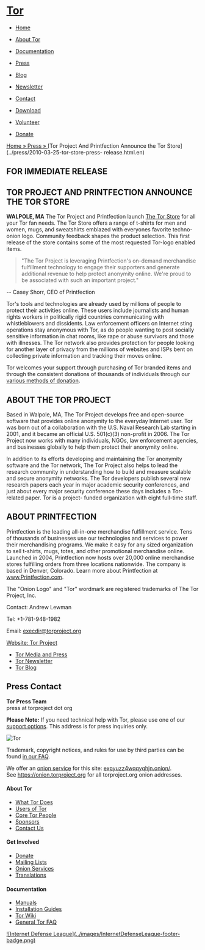 # [Tor](../index.html.en)

  * [Home](../index.html.en)
  * [About Tor](../about/overview.html.en)
  * [Documentation](../docs/documentation.html.en)
  * [Press](../press/press.html.en)
  * [Blog](https://blog.torproject.org/blog/)
  * [Newsletter](https://newsletter.torproject.org)
  * [Contact](../about/contact.html.en)

  * [Download](../download/download-easy.html.en)
  * [Volunteer](../getinvolved/volunteer.html.en)
  * [Donate](../donate/donate-button.html.en)

[Home » ](../index.html.en) [Press » ](../press/press.html.en) [Tor Project
And Printfection Announce the Tor Store](../press/2010-03-25-tor-store-press-
release.html.en)

## FOR IMMEDIATE RELEASE

## **TOR PROJECT AND PRINTFECTION ANNOUNCE THE TOR STORE**

**WALPOLE, MA** The Tor Project and Printfection launch [The Tor
Store](http://printfection.com/torprojectstore) for all your Tor fan needs.
The Tor Store offers a range of t-shirts for men and women, mugs, and
sweatshirts emblazed with everyones favorite techno-onion logo. Community
feedback shapes the product selection. This first release of the store
contains some of the most requested Tor-logo enabled items.

> "The Tor Project is leveraging Printfection's on-demand merchandise
fulfillment technology to engage their supporters and generate additional
revenue to help protect anonymity online. We're proud to be associated with
such an important project."

\-- Casey Shorr, CEO of Printfection

Tor's tools and technologies are already used by millions of people to protect
their activities online. These users include journalists and human rights
workers in politically rigid countries communicating with whistleblowers and
dissidents. Law enforcement officers on Internet sting operations stay
anonymous with Tor, as do people wanting to post socially sensitive
information in chat rooms, like rape or abuse survivors and those with
illnesses. The Tor network also provides protection for people looking for
another layer of privacy from the millions of websites and ISPs bent on
collecting private information and tracking their moves online.

Tor welcomes your support through purchasing of Tor branded items and through
the consistent donations of thousands of individuals through our [various
methods of donation](../donate/donate.html.en).

## ABOUT THE TOR PROJECT

Based in Walpole, MA, The Tor Project develops free and open-source software
that provides online anonymity to the everyday Internet user. Tor was born out
of a collaboration with the U.S. Naval Research Lab starting in 2001, and it
became an official U.S. 501(c)(3) non-profit in 2006. The Tor Project now
works with many individuals, NGOs, law enforcement agencies, and businesses
globally to help them protect their anonymity online.

In addition to its efforts developing and maintaining the Tor anonymity
software and the Tor network, The Tor Project also helps to lead the research
community in understanding how to build and measure scalable and secure
anonymity networks. The Tor developers publish several new research papers
each year in major academic security conferences, and just about every major
security conference these days includes a Tor-related paper. Tor is a project-
funded organization with eight full-time staff.

## ABOUT PRINTFECTION

Printfection is the leading all-in-one merchandise fulfillment service. Tens
of thousands of businesses use our technologies and services to power their
merchandising programs. We make it easy for any sized organization to sell
t-shirts, mugs, totes, and other promotional merchandise online. Launched in
2004, Printfection now hosts over 20,000 online merchandise stores fulfilling
orders from three locations nationwide. The company is based in Denver,
Colorado. Learn more about Printfection at www.Printfection.com.

The "Onion Logo" and "Tor" wordmark are registered trademarks of The Tor
Project, Inc.

Contact: Andrew Lewman

Tel: +1-781-948-1982

Email: execdir@torproject.org

[Website: Tor Project](https://www.torproject.org/)

  * [Tor Media and Press](../press/press.html.en)
  * [Tor Newsletter](https://newsletter.torproject.org/)
  * [Tor Blog](https://blog.torproject.org/)

## Press Contact

**Tor Press Team**  
press at torproject dot org  

  

**Please Note:** If you need technical help with Tor, please use one of our
[support options](../about/contact.html.en#support). This address is for press
inquiries only.

![Tor](../images/onion.jpg)

Trademark, copyright notices, and rules for use by third parties can be found
[in our FAQ](../docs/trademark-faq.html.en).

We offer an [onion service](https://www.torproject.org/docs/hidden-services)
for this site: [expyuzz4wqqyqhjn.onion/](http://expyuzz4wqqyqhjn.onion/).  
See <https://onion.torproject.org> for all torproject.org onion addresses.

#### About Tor

  * [What Tor Does](../about/overview.html.en)
  * [Users of Tor](../about/torusers.html.en)
  * [Core Tor People](../about/corepeople.html.en)
  * [Sponsors](../about/sponsors.html.en)
  * [Contact Us](../about/contact.html.en)

#### Get Involved

  * [Donate](../donate/donate-foot.html.en)
  * [Mailing Lists](../docs/documentation.html.en#MailingLists)
  * [Onion Services](../docs/onion-services.html.en)
  * [Translations](../getinvolved/translation.html.en)

#### Documentation

  * [Manuals](../docs/tor-manual.html.en)
  * [Installation Guides](../docs/documentation.html.en)
  * [Tor Wiki](https://trac.torproject.org/projects/tor/wiki/)
  * [General Tor FAQ](../docs/faq.html.en)

[![Internet Defense League](../images/InternetDefenseLeague-footer-
badge.png)](https://internetdefenseleague.org/)

